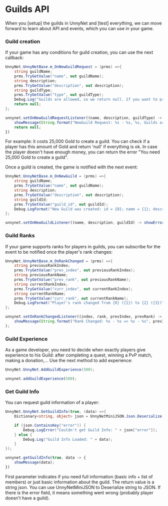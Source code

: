 # Guilds API

When you [setup] the guilds in UnnyNet and [test] everything, we can move forward to learn about API and events, which you can use in your game.

### Guild creation

If your game has any conditions for guild creation, you can use the next callback:

```csharp fct_label="Unity"
UnnyNet.UnnyNetBase.m_OnNewGuildRequest = (prms) =>{
    string guildName;
    prms.TryGetValue("name", out guildName);
    string description;
    prms.TryGetValue("description", out description);
    string guildType;
    prms.TryGetValue("type", out guildType);
    Debug.Log("Guilds are allowed, so we return null. If you want to prevent guild from the creation - just return any string error");
    return null;
};
```

```js fct_label="Java"
unnynet.setOnNewGuildRequestListener((name, description, guildType) -> {
    showMessage(String.format("NewGuild Request: %s - %s, %s, Guilds are allowed, so we return null. If you want to prevent guild from the creation - just return any string error", name, description, guildType));
    return null;
})
```

For example: it costs 25,000 Gold to create a guild. You can check if a player has this amount of Gold and return 'null' if everything is ok. In case the player doesn't have enough money, you can return the error "You need 25,000 Gold to create a guild".

Once a guild is created, the game is notified with the next event:

```csharp fct_label="Unity"
UnnyNet.UnnyNetBase.m_OnNewGuild = (prms) =>{
    string guildName;
    prms.TryGetValue("name", out guildName);
    string description;
    prms.TryGetValue("description", out description);
    string guildId;
    prms.TryGetValue("guild_id", out guildId);
    Debug.LogFormat("New Guild was created: id = {0}; name = {1}; description= {2}", guildId, guildName, description);
};
```

```js fct_label="Java"
unnynet.setOnNewGuildListener((name, description, guildId) -> showErrorMessage(String.format("OnNewGuild: %s - %s, %s", name, description, guildId)))
```


### Guild Ranks

If your game supports ranks for players in guilds, you can subscribe for the event to be notified once the player's rank changes:

```csharp fct_label="Unity"
UnnyNet.UnnyNetBase.m_OnRankChanged = (prms) =>{
    string previousRankIndex;
    prms.TryGetValue("prev_index", out previousRankIndex);
    string previousRankName;
    prms.TryGetValue("prev_rank", out previousRankName);
    string currentRankIndex;
    prms.TryGetValue("curr_index", out currentRankIndex);
    string currentRankName;
    prms.TryGetValue("curr_rank", out currentRankName);
    Debug.LogFormat("Player's rank changed from {0} ({1}) to {2} ({3})", previousRankName, previousRankIndex, currentRankName, currentRankIndex);
};
```

```js fct_label="Java"
unnynet.setOnRankChangedListener((index, rank, prevIndex, prevRank) -> 
    showMessage(String.format("Rank Changed: %s - %s => %s - %s", prevIndex, prevRank, index, rank))
);
```


### Guild Experience

As a game developer, you need to decide when exactly players give experience to his Guild: after completing a quest, winning a PvP match, making a donation,... Use the next method to add experience:

```csharp fct_label="Unity"
UnnyNet.UnnyNet.AddGuildExperience(500);
```

```js fct_label="Java"
unnynet.addGuildExperience(500);
```

### Get Guild Info

You can request guild information of a player:

```csharp fct_label="Unity"
UnnyNet.UnnyNet.GetGuildInfo(true, (data) =>{
    Dictionary<string, object> json = UnnyNetMiniJSON.Json.Deserialize(data) as Dictionary<string, object>;

    if (json.ContainsKey("error")) {
        Debug.LogError("Couldn't get Guild Info: " + json["error"]);
    } else {
        Debug.Log("Guild Info Loaded: " + data);
    }
});
```

```js fct_label="Java"
unnynet.getGuildInfo(true, data -> {
    showMessage(data);
})
```

First parameter indicates if you need full information (basic info + list of members) or just basic information about the guild. The return value is a string json. You can use UnnyNetMiniJSON to Deserialize string to JSON. If there is the error field, it means something went wrong (probably player doesn't have a guild).